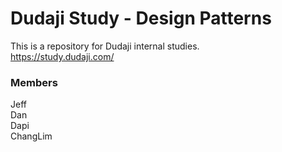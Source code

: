 # Dudaji Study - Design Patterns

This is a repository for Dudaji internal studies.  
https://study.dudaji.com/

### Members
Jeff  
Dan  
Dapi  
ChangLim
